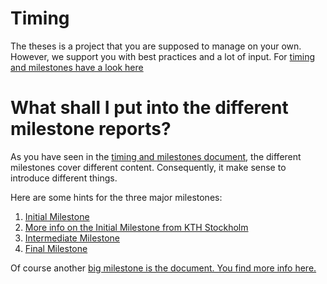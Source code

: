# Timing

The theses is a project that you are supposed to manage on your own.
However, we support you with best practices and a lot of input.
For [timing and milestones have a look here](00_timeFocus.md)

# What shall I put into the different milestone reports?

As you have seen in the [timing and milestones document](00_timeFocus.md), the different milestones cover different content.
Consequently, it make sense to introduce different things.

Here are some hints for the three major milestones:

1. [Initial Milestone](01_initialTalk.md)
1. [More info on the Initial Milestone from KTH Stockholm](01a_initialTalkKTH.md)
1. [Intermediate Milestone](02_intermediateTalk.md)
1. [Final Milestone](03_finalTalk.md)

Of course another [big milestone is the document. You find more info here.](../document/README.md)
